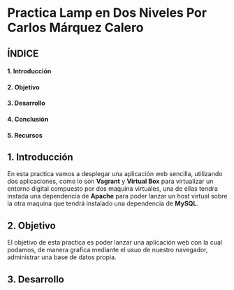 # Practica Lamp en Dos Niveles Por Carlos Márquez Calero

## ÍNDICE
#### 1. Introducción
#### 2. Objetivo
#### 3. Desarrollo
#### 4. Conclusión
#### 5. Recursos

## 1. Introducción
En esta practica vamos a desplegar una aplicación web sencilla, utilizando dos aplicaciones, como lo son **Vagrant** y **Virtual Box** para virtualizar un entorno digital
compuesto por dos maquina virtuales, una de ellas tendra instada una dependencia de **Apache** para poder lanzar un host virtual sobre la otra maquina que tendrá
instalado una dependencia de **MySQL**.

## 2. Objetivo
El objetivo de esta practica es poder lanzar una aplicación web con la cual podamos, de manera grafica mediante el usuo de nuestro navegador,
administrar una base de datos propia.

## 3. Desarrollo
